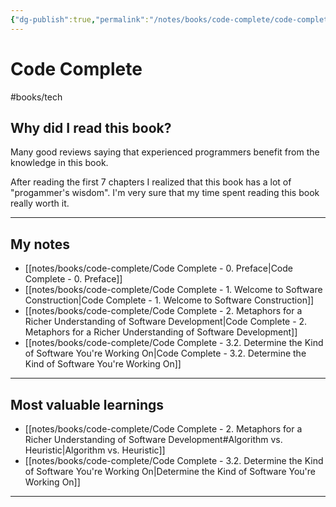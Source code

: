 ```yaml
---
{"dg-publish":true,"permalink":"/notes/books/code-complete/code-complete/","dgHomeLink":true,"dgPassFrontmatter":false,"dgShowBacklinks":true,"dgShowLocalGraph":false}
---
```



# Code Complete

#books/tech 

## Why did I read this book?

Many good reviews saying that experienced programmers benefit from the knowledge in this book.

After reading the first 7 chapters I realized that this book has a lot of "progammer's wisdom". I'm very sure that my time spent reading this book really worth it.

---

## My notes

- [[notes/books/code-complete/Code Complete - 0. Preface|Code Complete - 0. Preface]]
- [[notes/books/code-complete/Code Complete - 1. Welcome to Software Construction|Code Complete - 1. Welcome to Software Construction]]
- [[notes/books/code-complete/Code Complete - 2. Metaphors for a Richer Understanding of Software Development|Code Complete - 2. Metaphors for a Richer Understanding of Software Development]]
- [[notes/books/code-complete/Code Complete - 3.2. Determine the Kind of Software You're Working On|Code Complete - 3.2. Determine the Kind of Software You're Working On]]


---


## Most valuable learnings

- [[notes/books/code-complete/Code Complete - 2. Metaphors for a Richer Understanding of Software Development#Algorithm vs. Heuristic|Algorithm vs. Heuristic]]
- [[notes/books/code-complete/Code Complete - 3.2. Determine the Kind of Software You're Working On|Determine the Kind of Software You're Working On]]


---
